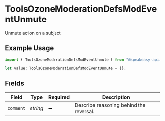 # ToolsOzoneModerationDefsModEventUnmute

Unmute action on a subject

## Example Usage

```typescript
import { ToolsOzoneModerationDefsModEventUnmute } from "@speakeasy-api/bluesky/models/components";

let value: ToolsOzoneModerationDefsModEventUnmute = {};
```

## Fields

| Field                                   | Type                                    | Required                                | Description                             |
| --------------------------------------- | --------------------------------------- | --------------------------------------- | --------------------------------------- |
| `comment`                               | *string*                                | :heavy_minus_sign:                      | Describe reasoning behind the reversal. |